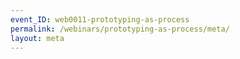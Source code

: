 ```yaml
---
event_ID: web0011-prototyping-as-process
permalink: /webinars/prototyping-as-process/meta/
layout: meta
---
```

